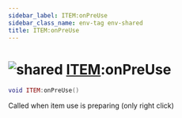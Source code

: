 ```yaml
---
sidebar_label: ITEM:onPreUse
sidebar_class_name: env-tag env-shared
title: ITEM:onPreUse
---
```


# <img src='/img/wiki/shared.png' alt='shared' classname='env-tag' /> [ITEM](../item/README.md):onPreUse

```lua
void ITEM:onPreUse()
```

Called when item use is preparing (only right click)<br/>
